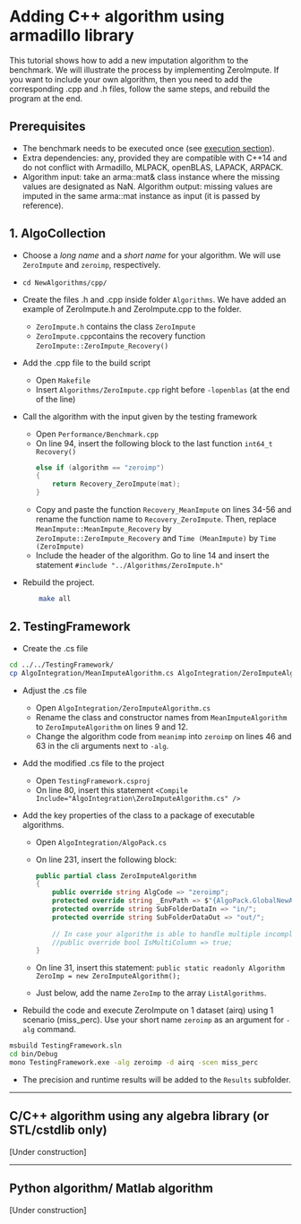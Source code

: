 # Adding C++ algorithm using armadillo library

This tutorial shows how to add a new imputation algorithm to the benchmark. We will illustrate the process by implementing ZeroImpute. If you want to include your own algorithm, then you need to add the corresponding .cpp and .h files, follow the same steps, and rebuild the program at the end.


<!---
The process is done in two main steps: 1) add the code of the algorithm to AlgoCollection and 2) import it into the TestingFramework. 
The process will be illustrated on an example algorithm that we call MeanImpute, but while you follow the guide you can replace the names that are used with your own algorithm as you see fit, so long as they remain consistent. The algorithm is already implemented, so you can use its files as a template.
 --->

## Prerequisites

- The benchmark needs to be executed once (see [execution section](https://github.com/eXascaleInfolab/bench-vldb20)). 
- Extra dependencies: any, provided they are compatible with C++14 and do not conflict with Armadillo, MLPACK, openBLAS, LAPACK, ARPACK.
- Algorithm input: take an arma::mat& class instance where the missing values are designated as NaN. Algorithm output: missing values are imputed in the same arma::mat instance as input (it is passed by reference). 



<!---
You can choose any other names as long as they are used consistently. 
because different parts of the benchmark can use those to communicate between each other. 
In the following guide we will use `NewAlg` as a primary name and `nalg` as a short name.


In the guide we use commands of the form `vim file_name` to denote that we are now working with a specific file in editing mode, which means line numbers refer to the file that was last "opened".

On lines 2 and 5, go to their end. Before the first linkage statement (`-lopenblas` on line 2, `-L/usr/local/opt/openblas/lib` on line 5) insert the name of the source file of the new algorithm (i.e., `Algorithms/NewAlg.cpp`) next to the other cpp files.

If your algorithm requires linking extra libraries, add all the `-l` and `-L` statement at the end of the lines 2 and 5

and set the class name to `NewAlgAlgorithm` and AlgCode field to `nalg`.

    - `sed -i 's/MeanImpute/NewAlg/g' Algorithms/NewAlg.h`
    - `sed -i 's/MeanImpute/NewAlg/g' Algorithms/NewAlg.cpp`
    - `sed -i 's/MeanImpute/NewAlg/g' AlgoIntegration/NewAlgAlgorithm.cs`
    - `sed -i 's/meanimp/nalg/g' AlgoIntegration/NewAlgAlgorithm.cs`
    - If your algorithm assumes that the matrix structure has time series as rows instead of columns - uncomment statements `mat = mat.t();` in the function (one before the call, one after).
    
```bash
cd NewAlgorithms/cpp
cp Algorithms/MeanImpute.h Algorithms/ZeroImpute.h
cp Algorithms/MeanImpute.cpp Algorithms/ZeroImpute.cpp
```
    
- Adjust the .h file
    - Open `Algorithms/ZeroImpute.h`
    - Rename the class into `ZeroImpute` and the function into `ZeroImpute_Recovery`.
    - If your algorithm is split across multiple functions, declare them inside the class.    

- Add the implementation to the source file
    - Open `Algorithms/ZeroImpute.cpp`
    - on Line 2, rename the header name to `ZeroImpute`.
    - Replace the function `MeanImpute_Recovery()` by the code of [ZeroImpute](https://github.com/eXascaleInfolab/bench-vldb20/blob/master/Algorithms/NewAlgorithms/ZeroImpute.txt). **If you want to add your own algorithm, then your code should go here**.

--->


## 1. AlgoCollection

- Choose a *long name* and a *short name* for your algorithm. We will use `ZeroImpute` and `zeroimp`, respectively.

- `cd NewAlgorithms/cpp/`

- Create the files .h and .cpp inside folder `Algorithms`. We have added an example of ZeroImpute.h and ZeroImpute.cpp to the folder.
    - `ZeroImpute.h` contains the class `ZeroImpute`
    - `ZeroImpute.cpp`contains the recovery function  `ZeroImpute::ZeroImpute_Recovery()`

- Add the .cpp file to the build script
    - Open `Makefile`
    - Insert `Algorithms/ZeroImpute.cpp` right before `-lopenblas` (at the end of the line)

- Call the algorithm with the input given by the testing framework
    - Open `Performance/Benchmark.cpp`
    - On line 94, insert the following block to the last function `int64_t Recovery()`
        ```C++
        else if (algorithm == "zeroimp")
        {
            return Recovery_ZeroImpute(mat);
        }
    - Copy and paste the function `Recovery_MeanImpute` on lines 34-56 and rename the function name to `Recovery_ZeroImpute`. Then, replace  `MeanImpute::MeanImpute_Recovery` by `ZeroImpute::ZeroImpute_Recovery` and `Time (MeanImpute)` by `Time (ZeroImpute)`
    - Include the header of the algorithm. Go to line 14 and insert the statement `#include "../Algorithms/ZeroImpute.h"`
     
- Rebuild the project.
    ```bash
        make all
    ```

## 2. TestingFramework

- Create the .cs file

```bash
cd ../../TestingFramework/
cp AlgoIntegration/MeanImputeAlgorithm.cs AlgoIntegration/ZeroImputeAlgorithm.cs
```

- Adjust  the .cs file
    - Open `AlgoIntegration/ZeroImputeAlgorithm.cs`
    - Rename the class and constructor names from `MeanImputeAlgorithm` to `ZeroImputeAlgorithm` on lines 9 and 12.
    - Change the algorithm code from `meanimp` into `zeroimp` on lines 46 and 63 in the cli arguments next to `-alg`.

- Add the modified .cs file to the project
    - Open `TestingFramework.csproj`
    - On line 80, insert this statement `<Compile Include="AlgoIntegration\ZeroImputeAlgorithm.cs" />`


- Add the key properties of the class to a package of executable algorithms.
    - Open `AlgoIntegration/AlgoPack.cs`
    - On line 231, insert the following block: 
        ```C#
        public partial class ZeroImputeAlgorithm
        {
            public override string AlgCode => "zeroimp";
            protected override string _EnvPath => $"{AlgoPack.GlobalNewAlgorithmsLocation}cpp/_data/";
            protected override string SubFolderDataIn => "in/";
            protected override string SubFolderDataOut => "out/";
            
            // In case your algorithm is able to handle multiple incomplete time series, uncomment the following line 
            //public override bool IsMultiColumn => true;
        }
        ```
    
    - On line 31, insert this statement: `public static readonly Algorithm ZeroImp = new ZeroImputeAlgorithm();`

    - Just below, add the name `ZeroImp` to the array `ListAlgorithms`.

- Rebuild the code and execute ZeroImpute on 1 dataset (airq) using 1 scenario (miss_perc). Use your short name `zeroimp` as an argument for `-alg` command.

```bash
msbuild TestingFramework.sln
cd bin/Debug
mono TestingFramework.exe -alg zeroimp -d airq -scen miss_perc
```

- The precision and runtime results will be added to the `Results` subfolder.

___

## C/C++ algorithm using any algebra library (or STL/cstdlib only)

[Under construction]

___

## Python algorithm/ Matlab algorithm

[Under construction]
